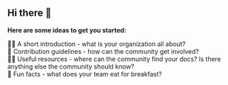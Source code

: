 ## Hi there 👋



**Here are some ideas to get you started:**

🙋‍♀️ A short introduction - what is your organization all about? <br>
🌈 Contribution guidelines - how can the community get involved? <br>
👩‍💻 Useful resources - where can the community find your docs? Is there anything else the community should know? <br>
🍿 Fun facts - what does your team eat for breakfast? <br>
